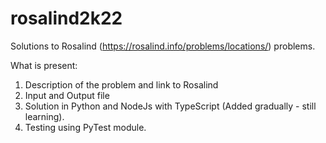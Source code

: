 # rosalind2k22
Solutions to Rosalind (https://rosalind.info/problems/locations/) problems.

What is present:

1. Description of the problem and link to Rosalind
2. Input and Output file
3. Solution in Python and NodeJs with TypeScript (Added gradually - still learning).
4. Testing using PyTest module.

